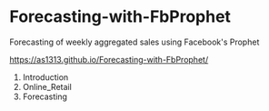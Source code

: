 # Forecasting-with-FbProphet
Forecasting of weekly aggregated sales using Facebook's Prophet


https://as1313.github.io/Forecasting-with-FbProphet/ 


1) Introduction
2) Online_Retail
3) Forecasting


